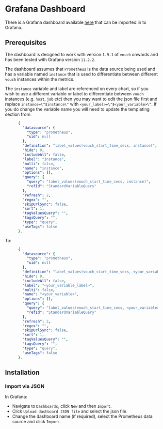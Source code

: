 # Grafana Dashboard

There is a Grafana dashboard available [here](../../grafana/Vouch_Attestant.json) that can be imported in to Grafana.

## Prerequisites 

The dashboard is designed to work with version `1.9.1` of `vouch` onwards and has been tested with Grafana version `11.2.2`.

The dashboard assumes that `Prometheus` is the data source being used and has a variable named `instance` that is used to differentiate between different `vouch` instances within the metrics.

The `instance` variable and label are referenced on every chart, so if you wish to use a different variable or label to differentiate between `vouch` instances (e.g. `host`, `job` etc) then you may want to edit the json file first and replace `instance=\"$instance\"` with `<your_label>=\"$<your_variable>\"`. If you do change the variable name you will need to update the templating section from:

```yaml
      {
        "datasource": {
          "type": "prometheus",
          "uid": null
        },
        "definition": "label_values(vouch_start_time_secs, instance)",
        "hide": 0,
        "includeAll": false,
        "label": "Instance",
        "multi": false,
        "name": "instance",
        "options": [],
        "query": {
          "query": "label_values(vouch_start_time_secs, instance)",
          "refId": "StandardVariableQuery"
        },
        "refresh": 2,
        "regex": "",
        "skipUrlSync": false,
        "sort": 1,
        "tagValuesQuery": "",
        "tagsQuery": "",
        "type": "query",
        "useTags": false
      },
```

To:

```yaml
      {
        "datasource": {
          "type": "prometheus",
          "uid": null
        },
        "definition": "label_values(vouch_start_time_secs, <your_variable>)",
        "hide": 0,
        "includeAll": false,
        "label": "<your_variable_label>",
        "multi": false,
        "name": "<your_variable>",
        "options": [],
        "query": {
          "query": "label_values(vouch_start_time_secs, <your_variable>)",
          "refId": "StandardVariableQuery"
        },
        "refresh": 2,
        "regex": "",
        "skipUrlSync": false,
        "sort": 1,
        "tagValuesQuery": "",
        "tagsQuery": "",
        "type": "query",
        "useTags": false
      },
```

## Installation

### Import via JSON

In Grafana:

* Navigate to `Dashboards`, click `New` and then `Import`. 
* Click `Upload dashboard JSON file` and select the json file.
* Change the dashboard name (if required), select the Prometheus data source and click `Import`.

[//]: # (### Import via JSON)

[//]: # ()
[//]: # (In Grafana:)

[//]: # ()
[//]: # (* Navigate to `Dashboards`, click `New` and then `Import`.)

[//]: # (* Click `Upload dashboard JSON file` and select the json file.)

[//]: # (* Set the name, select the Prometheus data source and click `Import`.)

